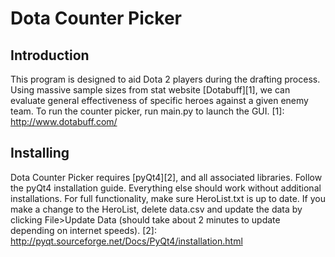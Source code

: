 Dota Counter Picker
===================
Introduction
-------------------
This program is designed to aid Dota 2 players during the drafting process. Using massive sample sizes from stat website [Dotabuff][1], we can evaluate general effectiveness of specific heroes against a given enemy team. To run the counter picker, run main.py to launch the GUI.
  [1]: http://www.dotabuff.com/

Installing
-------------------
Dota Counter Picker requires [pyQt4][2], and all associated libraries. Follow the pyQt4 installation guide. Everything else should work without additional installations. For full functionality, make sure HeroList.txt is up to date. If you make a change to the HeroList, delete data.csv and update the data by clicking File>Update Data (should take about 2 minutes to update depending on internet speeds).
  [2]: http://pyqt.sourceforge.net/Docs/PyQt4/installation.html
